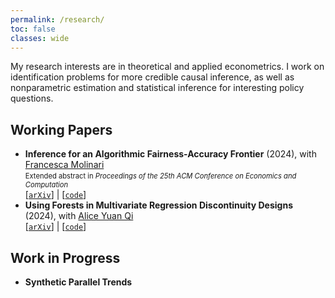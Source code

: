 ```yaml
---
permalink: /research/
toc: false
classes: wide
---
```


My research interests are in theoretical and applied econometrics. I work on identification problems for more credible causal inference, as well as nonparametric estimation and statistical inference for interesting policy questions.

## Working Papers
- **Inference for an Algorithmic Fairness-Accuracy Frontier** (2024), with [Francesca Molinari](https://molinari.economics.cornell.edu/)\
  <span style="font-size:0.8em;">Extended abstract in *Proceedings of the 25th ACM Conference on Economics and Computation*</span> \
  [[`arXiv`](https://arxiv.org/abs/2402.08879)] | [[`code`](https://github.com/yiqi-liu/TestAlgFair)]
- **Using Forests in Multivariate Regression Discontinuity Designs** (2024), with [Alice Yuan Qi](https://econ.washington.edu/people/yuan-alice-qi) \
  [[`arXiv`](https://arxiv.org/abs/2303.11721)] | [[`code`](https://github.com/yqi3/RDForest)]


## Work in Progress
- **Synthetic Parallel Trends**
